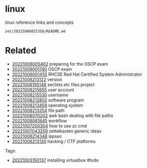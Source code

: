 # linux

linux reference links and concepts

` zet/20221006025356/README.md `

# Related

- [20221009005402](/zet/20221009005402/README.md) preparing for the OSCP exam
- [20221009001740](/zet/20221009001740/README.md) OSCP exam
- [20221009001455](/zet/20221009001455/README.md) RHCSE Red Hat Certified System Administrator
- [20221008213122](/zet/20221008213122/README.md) version
- [20221008195148](/zet/20221008195148/README.md) seclists etc files project
- [20221008215655](/zet/20221008215655/README.md) user account
- [20221008215530](/zet/20221008215530/README.md) username
- [20221008212802](/zet/20221008212802/README.md) software program
- [20221008213458](/zet/20221008213458/README.md) operating system
- [20221008213254](/zet/20221008213254/README.md) file path
- [20221008070202](/zet/20221008070202/README.md) awk bash dealing with file paths
- [20221008061845](/zet/20221008061845/README.md) workflow
- [20221007200304](/zet/20221007200304/README.md) how to use zc cmd
- [20221007043259](/zet/20221007043259/README.md) zettelkasten generic ideas
- [20221006214348](/zet/20221006214348/README.md) ippsec
- [20221006213130](/zet/20221006213130/README.md) hacking / CTF platforms

Tags:

- [20221003150137](/zet/20221003150137/README.md) installing virtualbox
    #todo
